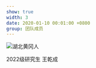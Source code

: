 ```yaml
---
show: true
width: 3
date: 2020-01-10 00:01:00 +0800
group: 团队成员
---
```

<div>
  <img data-src="{{ '/assets/images/wqc.jpg' | relative_url }}" class="lazy w-100 rounded" src="{{ '/assets/images/empty_300x200.png' | relative_url }}" data-toggle="tooltip" data-placement="top" title="湖北黄冈人">
  <div class="card-body">
    <p class="card-text">
      2022级研究生 王乾成
    </p>
  </div>
</div>
